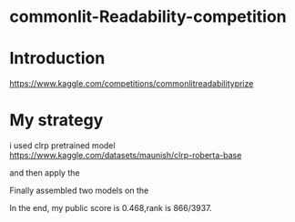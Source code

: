 # commonlit-Readability-competition

# Introduction
https://www.kaggle.com/competitions/commonlitreadabilityprize




# My strategy 
i used clrp pretrained model 
https://www.kaggle.com/datasets/maunish/clrp-roberta-base

and then apply the 

Finally assembled two models on the 

In the end, my public score is 0.468,rank is 866/3937.
